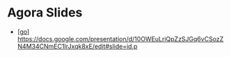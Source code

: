 # Agora Slides

- [[go]] https://docs.google.com/presentation/d/10OWEuLriQpZzSJGq6vCSozZN4M34CNmEC1IrJxqk8xE/edit#slide=id.p

[//begin]: # "Autogenerated link references for markdown compatibility"
[go]: go "Go"
[//end]: # "Autogenerated link references"